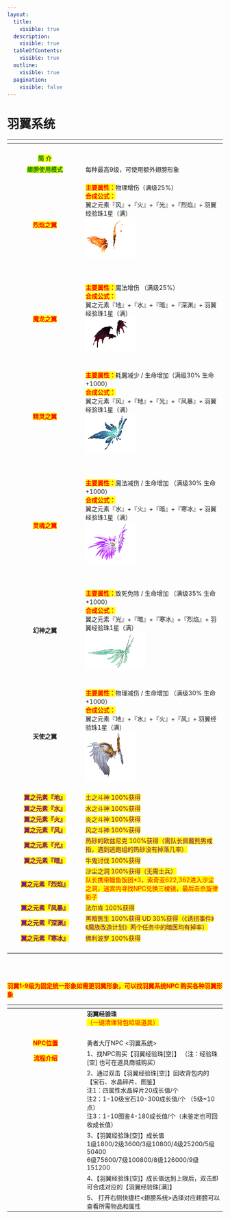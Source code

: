 ```yaml
---
layout:
  title:
    visible: true
  description:
    visible: true
  tableOfContents:
    visible: true
  outline:
    visible: true
  pagination:
    visible: false
---
```


# 羽翼系统

<table data-header-hidden><thead><tr><th width="162" align="center"></th><th></th></tr></thead><tbody><tr><td align="center"><br></td><td></td></tr><tr><td align="center"><mark style="color:green;"><strong>简           介</strong></mark></td><td><br></td></tr><tr><td align="center"><mark style="color:green;"><strong>翅膀使用模式</strong></mark></td><td>每种最高9级，可使用额外翅膀形象</td></tr><tr><td align="center"><mark style="color:red;"><strong>烈焰之翼</strong></mark></td><td><br><mark style="color:red;"><strong>主要属性：</strong></mark>物理增伤（满级25%）<br><mark style="color:red;"><strong>合成公式：</strong></mark><br>翼之元素『风』+『火』+『光』+『烈焰』+ 羽翼经验珠1星（满）<br><img src="../../.gitbook/assets/119759.gif" alt=""><br><br><br></td></tr><tr><td align="center"><mark style="color:red;"><strong>魔龙之翼</strong></mark></td><td><br><mark style="color:red;"><strong>主要属性：</strong></mark>魔法增伤 （满级25%）<br><mark style="color:red;"><strong>合成公式：</strong></mark><br>翼之元素『地』+『水』+『暗』+『深渊』+ 羽翼经验珠1星（满）<br><img src="../../.gitbook/assets/119801(恶魔之翼).gif" alt=""><br><br></td></tr><tr><td align="center"><mark style="color:red;"><strong>精灵之翼</strong></mark></td><td><br><mark style="color:red;"><strong>主要属性：</strong></mark>耗魔减少 / 生命增加（满级30% 生命+1000）<br><mark style="color:red;"><strong>合成公式：</strong></mark><br>翼之元素『风』+『地』+『光』+『风暴』+ 羽翼经验珠1星（满）<br><img src="../../.gitbook/assets/119812(水晶蝉翼).gif" alt=""><br><br><br></td></tr><tr><td align="center"><mark style="color:red;"><strong>灵魂之翼</strong></mark></td><td><br><mark style="color:red;"><strong>主要属性：</strong></mark>魔法减伤 / 生命增加 （满级30% 生命+1000）<br><mark style="color:red;"><strong>合成公式：</strong></mark><br>翼之元素『水』+『火』+『暗』+『寒冰』+ 羽翼经验珠1星（满）<br><img src="../../.gitbook/assets/119806(灵魂之翼3阶).gif" alt=""><br><br><br></td></tr><tr><td align="center"><strong>幻神之翼</strong></td><td><br><mark style="color:red;"><strong>主要属性：</strong></mark>致死免除 / 生命增加 （满级35% 生命+1000）<br><mark style="color:red;"><strong>合成公式：</strong></mark><br>翼之元素『光』+『暗』+『寒冰』+『烈焰』+ 羽翼经验珠1星（满）<br><img src="../../.gitbook/assets/119787(绿色蝉翼).gif" alt=""><br><br></td></tr><tr><td align="center"><strong>天使之翼</strong></td><td><br><mark style="color:red;"><strong>主要属性：</strong></mark>物理减伤 / 生命增加 （满级30% 生命+1000）<br><mark style="color:red;"><strong>合成公式：</strong></mark><br>翼之元素『地』+『水』+『火』+『风』+ 羽翼经验珠1星（满）<br><img src="../../.gitbook/assets/119817天使4).gif" alt=""><br><br></td></tr><tr><td align="center"><mark style="color:purple;"><strong>翼之元素『地』</strong></mark></td><td><mark style="color:purple;">土之斗神 100%获得</mark></td></tr><tr><td align="center"><mark style="color:purple;"><strong>翼之元素『水』</strong></mark></td><td><mark style="color:purple;">水之斗神 100%获得</mark></td></tr><tr><td align="center"><mark style="color:purple;"><strong>翼之元素『火』</strong></mark></td><td><mark style="color:purple;">炎之斗神 100%获得</mark></td></tr><tr><td align="center"><mark style="color:purple;"><strong>翼之元素『风』</strong></mark></td><td><mark style="color:purple;">风之斗神 100%获得</mark></td></tr><tr><td align="center"><mark style="color:purple;"><strong>翼之元素『光』</strong></mark></td><td><mark style="color:purple;">热砂的欧兹尼克 100%获得（需队长佩戴熊男戒指，遇到逃跑组的热砂没有掉落几率）</mark></td></tr><tr><td align="center"><mark style="color:purple;"><strong>翼之元素『暗』</strong></mark></td><td><mark style="color:purple;">牛鬼讨伐 100%获得</mark></td></tr><tr><td align="center"><mark style="color:purple;"><strong>翼之元素『烈焰』</strong></mark></td><td><mark style="color:purple;">沙尘之洞  100%获得（无需士兵）</mark><br><mark style="color:red;">队长携带鳗鱼饭团*3，索奇亚622,362进入沙尘之洞，迷宫内寻找NPC兑换三棱镜，最后击杀旋律影子</mark></td></tr><tr><td align="center"><mark style="color:purple;"><strong>翼之元素『风暴』</strong></mark></td><td><mark style="color:purple;">法尔肯 100%获得</mark></td></tr><tr><td align="center"><mark style="color:purple;"><strong>翼之元素『深渊』</strong></mark></td><td><mark style="color:purple;">黑暗医生 100%获得  UD 30%获得（《诱拐事件》《魔族改造计划》两个任务中的暗医均有掉率）</mark></td></tr><tr><td align="center"><mark style="color:purple;"><strong>翼之元素『寒冰』</strong></mark></td><td><mark style="color:purple;">佛利波罗 100%获得</mark></td></tr><tr><td align="center"><br></td><td><br></td></tr></tbody></table>

\
\
\
&#x20;                                      <mark style="color:red;">**羽翼1-9级为固定统一形象如需更羽翼形象，可以找羽翼系统NPC  购买各种羽翼形象**</mark>

<table data-header-hidden><thead><tr><th width="165" align="center"></th><th></th></tr></thead><tbody><tr><td align="center"><br></td><td>                                                           <strong>羽翼经验珠</strong><br>                                              <mark style="color:red;">（一键清理背包垃圾道具）</mark></td></tr><tr><td align="center"><br></td><td><br></td></tr><tr><td align="center"><mark style="color:red;"><strong>NPC位置</strong></mark></td><td>勇者大厅NPC &#x3C;羽翼系统></td></tr><tr><td align="center"><mark style="color:red;"><strong>流程介绍</strong></mark></td><td>1、找NPC购买【羽翼经验珠[空]】 （注：经验珠[空] 也可在道具商城购买）</td></tr><tr><td align="center"><br></td><td>2、通过双击【羽翼经验珠[空]】回收背包内的【宝石、水晶碎片、图鉴】<br>     注1：四属性水晶碎片20成长值/个<br>     注2：1-10级宝石10-300成长值/个 （5级=10点）<br>     注3：1-10图鉴4-180成长值/个（未鉴定也可回收成长值）</td></tr><tr><td align="center"><br></td><td>3、【羽翼经验珠[空]】成长值<br>      1级1800/2级3600/3级10800/4级25200/5级50400<br>      6级75600/7级100800/8级126000/9级151200</td></tr><tr><td align="center"><br></td><td>4、【羽翼经验珠[空]】成长值达到上限后，双击即可合成对应的【羽翼经验珠[满]】</td></tr><tr><td align="center"><br></td><td>5、 打开右侧快捷栏&#x3C;翅膀系统>选择对应翅膀可以查看所需物品和属性</td></tr></tbody></table>
